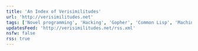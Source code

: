 ```yaml
---
title: 'An Index of Verisimilitudes'
url: 'http://verisimilitudes.net'
tags: ['Novel programming', 'Hacking', 'Gopher', 'Common Lisp', 'Machine code']
updatesFeed: 'http://verisimilitudes.net/rss.xml'
nsfw: false
rss: true
---
```

